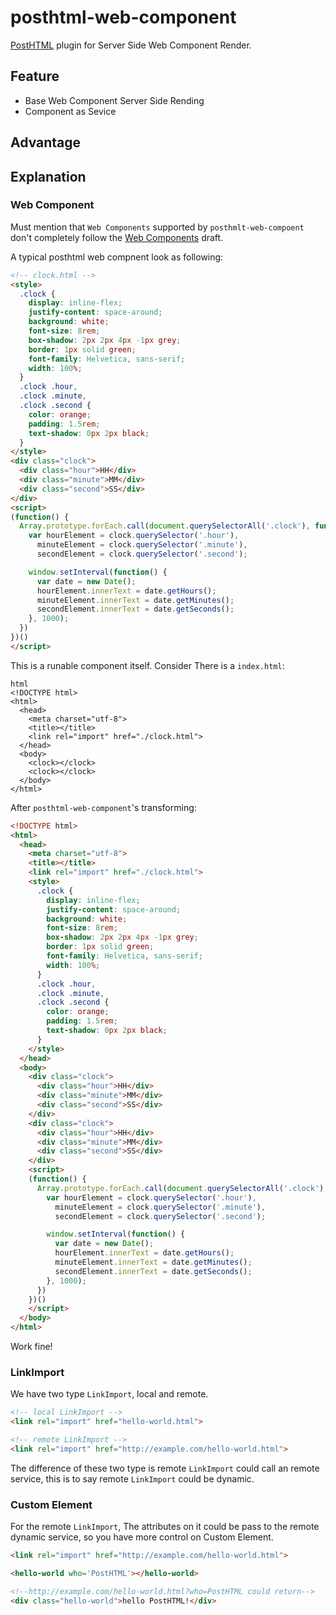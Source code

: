 # posthtml-web-component

[PostHTML](https://github.com/posthtml/posthtml) plugin for Server Side Web Component Render.

## Feature

- Base Web Component Server Side Rending
- Component as Sevice

## Advantage

## Explanation

### Web Component

Must mention that `Web Components` supported by `posthmlt-web-compoent` don't completely follow the [Web Components](http://www.w3.org/TR/components-intro/) draft.

A typical posthtml web compnent look as following:

```html
<!-- clock.html -->
<style>
  .clock {
    display: inline-flex;
    justify-content: space-around;
    background: white;
    font-size: 8rem;
    box-shadow: 2px 2px 4px -1px grey;
    border: 1px solid green;
    font-family: Helvetica, sans-serif;
    width: 100%;
  }
  .clock .hour,
  .clock .minute,
  .clock .second {
    color: orange;
    padding: 1.5rem;
    text-shadow: 0px 2px black;
  }
</style>
<div class="clock">
  <div class="hour">HH</div>
  <div class="minute">MM</div>
  <div class="second">SS</div>
</div>
<script>
(function() {
  Array.prototype.forEach.call(document.querySelectorAll('.clock'), function (clock) {
    var hourElement = clock.querySelector('.hour'),
      minuteElement = clock.querySelector('.minute'),
      secondElement = clock.querySelector('.second');

    window.setInterval(function() {
      var date = new Date();
      hourElement.innerText = date.getHours();
      minuteElement.innerText = date.getMinutes();
      secondElement.innerText = date.getSeconds();
    }, 1000);
  })
})()
</script>
```

This is a runable component itself. Consider There is a `index.html`:

```
html
<!DOCTYPE html>
<html>
  <head>
    <meta charset="utf-8">
    <title></title>
    <link rel="import" href="./clock.html">
  </head>
  <body>
    <clock></clock>
    <clock></clock>
  </body>
</html>
```

After `posthtml-web-component`'s transforming:

```html
<!DOCTYPE html>
<html>
  <head>
    <meta charset="utf-8">
    <title></title>
    <link rel="import" href="./clock.html">
    <style>
      .clock {
        display: inline-flex;
        justify-content: space-around;
        background: white;
        font-size: 8rem;
        box-shadow: 2px 2px 4px -1px grey;
        border: 1px solid green;
        font-family: Helvetica, sans-serif;
        width: 100%;
      }
      .clock .hour,
      .clock .minute,
      .clock .second {
        color: orange;
        padding: 1.5rem;
        text-shadow: 0px 2px black;
      }
    </style>
  </head>
  <body>
    <div class="clock">
      <div class="hour">HH</div>
      <div class="minute">MM</div>
      <div class="second">SS</div>
    </div>
    <div class="clock">
      <div class="hour">HH</div>
      <div class="minute">MM</div>
      <div class="second">SS</div>
    </div>
    <script>
    (function() {
      Array.prototype.forEach.call(document.querySelectorAll('.clock'), function (clock) {
        var hourElement = clock.querySelector('.hour'),
          minuteElement = clock.querySelector('.minute'),
          secondElement = clock.querySelector('.second');

        window.setInterval(function() {
          var date = new Date();
          hourElement.innerText = date.getHours();
          minuteElement.innerText = date.getMinutes();
          secondElement.innerText = date.getSeconds();
        }, 1000);
      })
    })()
    </script>
  </body>
</html>
```

Work fine!

### LinkImport

We have two type `LinkImport`, local and remote.

```html
<!-- local LinkImport -->
<link rel="import" href="hello-world.html">

<!-- remote LinkImport -->
<link rel="import" href="http://example.com/hello-world.html">
```

The difference of these two type is remote `LinkImport` could call an remote service, this is to say remote `LinkImport` could be dynamic.

### Custom Element

For the remote `LinkImport`, The attributes on it could be pass to the remote dynamic service, so you have more control on Custom Element.

```html
<link rel="import" href="http://example.com/hello-world.html">

<hello-world who='PostHTML'></hello-world>

<!--http://example.com/hello-world.html?who=PostHTML could return-->
<div class="hello-world">hello PostHTML!</div>
```
